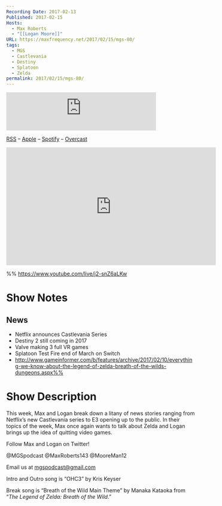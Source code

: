 ```yaml
---
Recording Date: 2017-02-13
Published: 2017-02-15
Hosts:
  - Max Roberts
  - "[[Logan Moore]]"
URL: https://maxfrequency.net/2017/02/15/mgs-80/
tags:
  - MGS
  - Castlevania
  - Destiny
  - Splatoon
  - Zelda
permalink: 2017/02/15/mgs-80/
---
```

<iframe src="https://podcasters.spotify.com/pod/show/millennialgamingspeak/embed/episodes/Episode-80-Our-Favorite-Zelda-Games-e1adhtp/a-a6ts47k" height="102px" width="400px" frameborder="0" scrolling="no"></iframe>

[RSS](https://anchor.fm/s/74aa3858/podcast/rss) – [Apple](https://podcasts.apple.com/us/podcast/episode-3-gdc-wrap-up/id1000915981?i=1000542222515) – [Spotify](https://open.spotify.com/episode/7wePXT4Bt22LWifVLx3n8y) – [Overcast](https://overcast.fm/+EtIgeWxEU)

<div class=iframe-container>
<iframe width="560" height="315" src="https://www.youtube-nocookie.com/embed/j2-snZ6aLKw?si=wqeZgXgbSh6yAFB7" title="YouTube video player" frameborder="0" allow="accelerometer; autoplay; clipboard-write; encrypted-media; gyroscope; picture-in-picture; web-share" allowfullscreen></iframe>
</div>

%%
https://www.youtube.com/live/j2-snZ6aLKw

# Show Notes

## News

- Netflix announces Castlevania Series
- Destiny 2 still coming in 2017
- Valve making 3 full VR games
- Splatoon Test Fire end of March on Switch
- http://www.gameinformer.com/b/features/archive/2017/02/10/everything-we-know-about-the-legend-of-zelda-breath-of-the-wilds-dungeons.aspx%%
# Show Description

This week, Max and Logan break down a litany of news stories ranging from Netflix’s new Castlevania series to E3 opening up to the public. In their topics of the week, Max once again wants to talk about Zelda and Logan brings up the idea of quitting video games.

Follow Max and Logan on Twitter!

@MGSpodcast
@MaxRoberts143
@MooreMan12

Email us at mgspodcast@gmail.com

Intro and Outro song is “OHC3” by Kris Keyser

Break song is “Breath of the Wild Main Theme” by Manaka Kataoka from “*The Legend of Zelda: Breath of the Wild*.”
